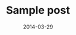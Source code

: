 ---
title: "Sample post"
date: "2014-03-29"
description: "This should be a more useful description"
categories:
    - "hugo"
    - "fun"
    - "test"
---